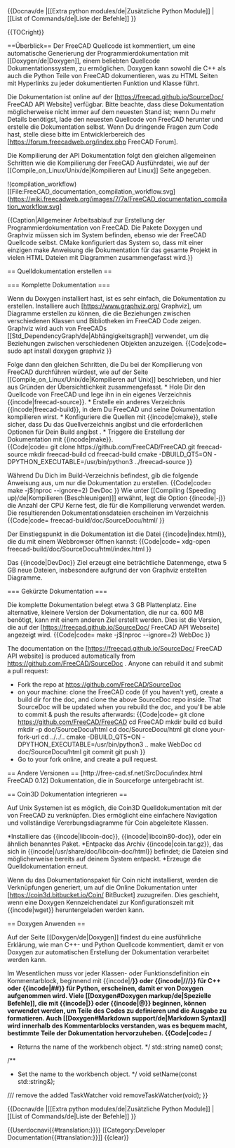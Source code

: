 <languages/>

<div class="mw-translate-fuzzy">
{{Docnav/de
|[[Extra python modules/de|Zusätzliche Python Module]]
|[[List of Commands/de|Liste der Befehle]]
}}
</div>

{{TOCright}}

==Überblick==
Der FreeCAD Quellcode ist kommentiert, um eine automatische Generierung der Programmierdokumentation mit [[Doxygen/de|Doxygen]], einem beliebten Quellcode Dokumentationssystem, zu ermöglichen. Doxygen kann sowohl die C++ als auch die Python Teile von FreeCAD dokumentieren, was zu HTML Seiten mit Hyperlinks zu jeder dokumentierten Funktion und Klasse führt.

Die Dokumentation ist online auf der [https://freecad.github.io/SourceDoc/
 FreeCAD API Website] verfügbar. Bitte beachte, dass diese Dokumentation möglicherweise nicht immer auf dem neuesten Stand ist; wenn Du mehr Details benötigst, lade den neuesten Quellcode von FreeCAD herunter und erstelle die Dokumentation selbst. Wenn Du dringende Fragen zum Code hast, stelle diese bitte im Entwicklerbereich des [https://forum.freecadweb.org/index.php FreeCAD Forum].

Die Kompilierung der API Dokumentation folgt den gleichen allgemeinen Schritten wie die Kompilierung der FreeCAD Ausführdatei, wie auf der [[Compile_on_Linux/Unix/de|Kompilieren auf Linux]] Seite angegeben.

!(compilation_workflow)[[File:FreeCAD_documentation_compilation_workflow.svg](https://wiki.freecadweb.org/images/7/7a/FreeCAD_documentation_compilation_workflow.svg]

{{Caption|Allgemeiner Arbeitsablauf zur Erstellung der Programmierdokumentation von FreeCAD. Die Pakete Doxygen und Graphviz müssen sich im System befinden, ebenso wie der FreeCAD Quellcode selbst. CMake konfiguriert das System so, dass mit einer einzigen make Anweisung die Dokumentation für das gesamte Projekt in vielen HTML Dateien mit Diagrammen zusammengefasst wird.}}

== Quelldokumentation erstellen ==

=== Komplette Dokumentation ===

Wenn du Doxygen installiert hast, ist es sehr einfach, die Dokumentation zu erstellen. Installiere auch [https://www.graphviz.org/ Graphviz], um Diagramme erstellen zu können, die die Beziehungen zwischen verschiedenen Klassen und Bibliotheken im FreeCAD Code zeigen. Graphviz wird auch von FreeCADs [[Std_DependencyGraph/de|Abhängigkeitsgraph]] verwendet, um die Beziehungen zwischen verschiedenen Objekten anzuzeigen.
{{Code|code=
sudo apt install doxygen graphviz
}}

<div class="mw-translate-fuzzy">
Folge dann den gleichen Schritten, die Du bei der Kompilierung von FreeCAD durchführen würdest, wie auf der Seite [[Compile_on_Linux/Unix/de|Kompilieren auf Unix]] beschrieben, und hier aus Gründen der Übersichtlichkeit zusammengefasst.
* Hole Dir den Quellcode von FreeCAD und lege ihn in ein eigenes Verzeichnis {{incode|freecad-source}}.
* Erstelle ein anderes Verzeichnis {{incode|freecad-build}}, in dem Du FreeCAD und seine Dokumentation kompilieren wirst.
* Konfiguriere die Quellen mit {{incode|cmake}}, stelle sicher, dass Du das Quellverzeichnis angibst und die erforderlichen Optionen für Dein Build angibst .
* Triggere die Erstellung der Dokumentation mit {{incode|make}}.
</div>
{{Code|code=
git clone https://github.com/FreeCAD/FreeCAD.git freecad-source
mkdir freecad-build
cd freecad-build
cmake -DBUILD_QT5=ON -DPYTHON_EXECUTABLE=/usr/bin/python3 ../freecad-source
}}

Während Du Dich im Build-Verzeichnis befindest, gib die folgende Anweisung aus, um nur die Dokumentation zu erstellen.
{{Code|code=
make -j$(nproc --ignore=2) DevDoc
}}
Wie unter [[Compiling (Speeding up)/de|Kompilieren (Beschleunigen)]] erwähnt, legt die Option {{incode|-j}} die Anzahl der CPU Kerne fest, die für die Kompilierung verwendet werden. Die resultierenden Dokumentationsdateien erscheinen im Verzeichnis
{{Code|code=
freecad-build/doc/SourceDocu/html/
}}

Der Einstiegspunkt in die Dokumentation ist die Datei {{incode|index.html}}, die du mit einem Webbrowser öffnen kannst:
{{Code|code=
xdg-open freecad-build/doc/SourceDocu/html/index.html
}}

Das {{incode|DevDoc}} Ziel erzeugt eine beträchtliche Datenmenge, etwa 5 GB neue Dateien, insbesondere aufgrund der von Graphviz erstellten Diagramme.

=== Gekürzte Dokumentation ===

Die komplette Dokumentation belegt etwa 3 GB Plattenplatz. Eine alternative, kleinere Version der Dokumentation, die nur ca. 600 MB benötigt, kann mit einem anderen Ziel erstellt werden. Dies ist die Version, die auf der [https://freecad.github.io/SourceDoc/ FreeCAD API Webseite] angezeigt wird.
{{Code|code=
make -j$(nproc --ignore=2) WebDoc
}}

The documentation on the [https://freecad.github.io/SourceDoc/ FreeCAD API website] is produced automatically from https://github.com/FreeCAD/SourceDoc . Anyone can rebuild it and submit a pull request:

* Fork the repo at https://github.com/FreeCAD/SourceDoc
* on your machine: clone the FreeCAD code (if you haven't yet), create a build dir for the doc, and clone the above SourceDoc repo inside. That SourceDoc will be updated when you rebuild the doc, and you'll be able to commit & push the results afterwards:
{{Code|code=
git clone https://github.com/FreeCAD/FreeCAD
cd FreeCAD
mkdir build
cd build
mkdir -p doc/SourceDocu/html
cd doc/SourceDocu/html
git clone your-fork-url
cd ../../..
cmake -DBUILD_QT5=ON -DPYTHON_EXECUTABLE=/usr/bin/python3 ..
make WebDoc
cd doc/SourceDocu/html
git commit
git push
}}
* Go to your fork online, and create a pull request.

<div class="mw-translate-fuzzy">
== Andere Versionen ==
[http://free-cad.sf.net/SrcDocu/index.html FreeCAD 0.12] Dokumentation, die in Sourceforge untergebracht ist.
</div>

== Coin3D Dokumentation integrieren ==

Auf Unix Systemen ist es möglich, die Coin3D Quelldokumentation mit der von FreeCAD zu verknüpfen. Dies ermöglicht eine einfachere Navigation und vollständige Vererbungsdiagramme für Coin abgeleitete Klassen.

*Installiere das {{incode|libcoin-doc}}, {{incode|libcoin80-doc}}, oder ein ähnlich benanntes Paket.
*Entpacke das Archiv {{incode|coin.tar.gz}}, das sich in {{incode|/usr/share/doc/libcoin-doc/html}} befindet; die Dateien sind möglicherweise bereits auf deinem System entpackt.
*Erzeuge die Quelldokumentation erneut.

Wenn du das Dokumentationspaket für Coin nicht installierst, werden die Verknüpfungen generiert, um auf die Online Dokumentation unter [https://coin3d.bitbucket.io/Coin/ BitBucket] zuzugreifen. Dies geschieht, wenn eine Doxygen Kennzeichendatei zur Konfigurationszeit mit {{incode|wget}} heruntergeladen werden kann.

== Doxygen Anwenden ==

Auf der Seite [[Doxygen/de|Doxygen]] findest du eine ausführliche Erklärung, wie man C++- und Python Quellcode kommentiert, damit er von Doxygen zur automatischen Erstellung der Dokumentation verarbeitet werden kann.

Im Wesentlichen muss vor jeder Klassen- oder Funktionsdefinition ein Kommentarblock, beginnend mit {{incode|/**}} oder {{incode|///}} für C++ oder {{incode|##}} für Python, erscheinen, damit er von Doxygen aufgenommen wird. Viele [[Doxygen#Doxygen markup/de|Spezielle Befehle]], die mit {{incode|\}} oder {{incode|@}} beginnen, können verwendet werden, um Teile des Codes zu definieren und die Ausgabe zu formatieren. Auch [[Doxygen#Markdown support/de|Markdown Syntax]] wird innerhalb des Kommentarblocks verstanden, was es bequem macht, bestimmte Teile der Dokumentation hervorzuheben.
{{Code|code=
/**
 * Returns the name of the workbench object.
 */
std::string name() const;

/**
 * Set the name to the workbench object.
 */
void setName(const std::string&);

/// remove the added TaskWatcher
void removeTaskWatcher(void);
}}


<div class="mw-translate-fuzzy">
{{Docnav/de
|[[Extra python modules/de|Zusätzliche Python Module]]
|[[List of Commands/de|Liste der Befehle]]
}}
</div>

{{Userdocnavi{{#translation:}}}}
[[Category:Developer Documentation{{#translation:}}]]
{{clear}}
